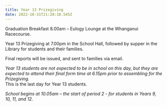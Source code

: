 ```yaml
---
title: Year 13 Prizegiving
date: 2022-10-31T21:28:10.545Z
---
```

Graduation Breakfast 8.00am – Eulogy Lounge at the Whanganui Racecourse.

Year 13 Prizegiving at 7.00pm in the School Hall, followed by supper in the Library for students and their families.

Final reports will be issued, and sent to families via email.  

*Year 13 students are not expected to be in school on this day, but they are 			expected to attend their final form time at 6.15pm prior to assembling for the 			Prizegiving.*  
This is the last day for Year 13 students.
  

*School begins at 10.05am – the start of period 2 - for students in Years 9, 10, 11, and 12.*

